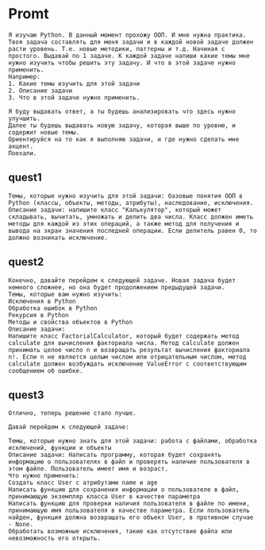 # Promt

    Я изучаю Python. В данный момент прохожу ООП. И мне нужна практика.
    Твоя задача составлять для меня задачи и в каждой новой задаче должен расти уровень. Т.е. новые методики, паттерны и т.д. Начиная с простого. Выдавай по 1 задаче. К каждой задаче напиши какие темы мне нужно изучить чтобы решить эту задачу. И что в этой задаче нужно применить.
    Например:
    1. Какие темы изучить для этой задачи
    2. Описание задачи
    3. Что в этой задаче нужно применить.

    Я буду выдавать ответ, а ты будешь анализировать что здесь нужно улучшить.
    Далее ты будешь выдавать новую задачу, которая выше по уровню, и содержит новые темы.
    Ориентируйся на то как я выполняю задачи, и где нужно сделать мне акцент.
    Поехали.

## quest1

    Темы, которые нужно изучить для этой задачи: базовые понятия ООП в Python (классы, объекты, методы, атрибуты), наследование, исключения.
    Описание задачи: напишите класс "Калькулятор", который может складывать, вычитать, умножать и делить два числа. Класс должен иметь методы для каждой из этих операций, а также метод для получения и вывода на экран значения последней операции. Если делитель равен 0, то должно возникать исключение.

## quest2

    Конечно, давайте перейдем к следующей задаче. Новая задача будет немного сложнее, но она будет продолжением предыдущей задачи.
    Темы, которые вам нужно изучить:
    Исключения в Python
    Обработка ошибок в Python
    Рекурсия в Python
    Методы и свойства объектов в Python
    Описание задачи:
    Напишите класс FactorialCalculator, который будет содержать метод calculate для вычисления факториала числа. Метод calculate должен принимать целое число n и возвращать результат вычисления факториала n!. Если n не является целым числом или отрицательным числом, метод calculate должен возбуждать исключение ValueError с соответствующим сообщением об ошибке.


## quest3

    Отлично, теперь решение стало лучше.

    Давай перейдем к следующей задаче:

    Темы, которые нужно знать для этой задачи: работа с файлами, обработка исключений, функции и объекты
    Описание задачи: Написать программу, которая будет сохранять информацию о пользователях в файл и проверять наличие пользователя в этом файле. Пользователь имеет имя и возраст.
    Что нужно применить:
    Создать класс User с атрибутами name и age
    Написать функцию для сохранения информации о пользователе в файл, принимающую экземпляр класса User в качестве параметра
    Написать функцию для проверки наличия пользователя в файле по имени, принимающую имя пользователя в качестве параметра. Если пользователь найден, функция должна возвращать его объект User, в противном случае - None.
    Обработать возможные исключения, такие как отсутствие файла или невозможность его открыть.



